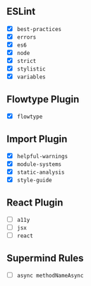 ## ESLint

- [x] `best-practices`
- [x] `errors`
- [x] `es6`
- [x] `node`
- [x] `strict`
- [x] `stylistic`
- [x] `variables`

## Flowtype Plugin

- [x] `flowtype`

## Import Plugin

- [x] `helpful-warnings`
- [x] `module-systems`
- [x] `static-analysis`
- [x] `style-guide`

## React Plugin

- [ ] `a11y`
- [ ] `jsx`
- [ ] `react`

## Supermind Rules

- [ ] `async methodNameAsync`
